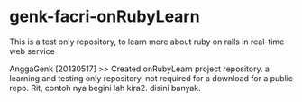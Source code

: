 genk-facri-onRubyLearn 
======================

This is a test only repository, to learn more about ruby on rails in real-time web service 


AnggaGenk [20130517] >> Created onRubyLearn project repository. a learning and testing only repository. not required for 
a download for a public repo. Rit, contoh nya begini lah kira2. disini banyak.


